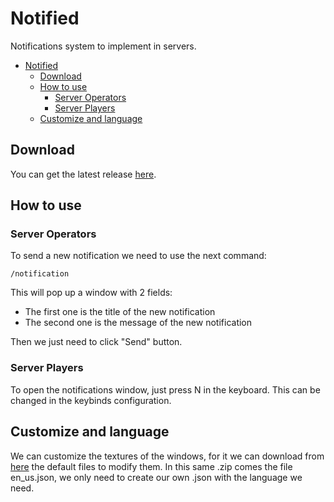 # Notified
Notifications system to implement in servers.

- [Notified](#notified)
  * [Download](#download)
  * [How to use](#how-to-use)
    + [Server Operators](#server-operators)
    + [Server Players](#server-players)
  * [Customize and language](#customize-and-language)

## Download
You can get the latest release [here](github.com/Julioxidop/Notified/releases/latest).

## How to use
### Server Operators
To send a new notification we need to use the next command:
```
/notification
```
This will pop up a window with 2 fields:
- The first one is the title of the new notification
- The second one is the message of the new notification

Then we just need to click "Send" button.

### Server Players
To open the notifications window, just press N in the keyboard. This can be changed in the keybinds configuration.

## Customize and language
We can customize the textures of the windows, for it we can download from [here](https://github.com/Julioxidop/Notified/releases/tag/NotifiedRP) the default files to modify them.
In this same .zip comes the file en_us.json, we only need to create our own .json with the language we need.
